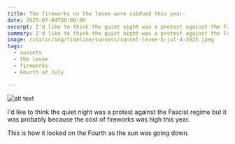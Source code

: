 ```yaml
---
title: The fireworks on the levee were subdued this year.
date: 2025-07-04T00:00:00
excerpt: I'd like to think the quiet night was a protest against the Fascist regime but it was probably because the cost of fireworks was high this year.
summary: I'd like to think the quiet night was a protest against the Fascist regime but it was probably because the cost of fireworks was high this year.
image: /static/img/timeline/sunsets/sunset-levee-b-jul-4-2025.jpeg
tags:
  - sunsets
  - the levee
  - fireworks
  - Fourth of July

---
```


![alt text](/static/img/timeline/sunsets/sunset-levee-b-jul-4-2025.jpeg)

I'd like to think the quiet night was a protest against the Fascist regime but it was probably because the cost of fireworks was high this year.

This is how it looked on the Fourth as the sun was going down.